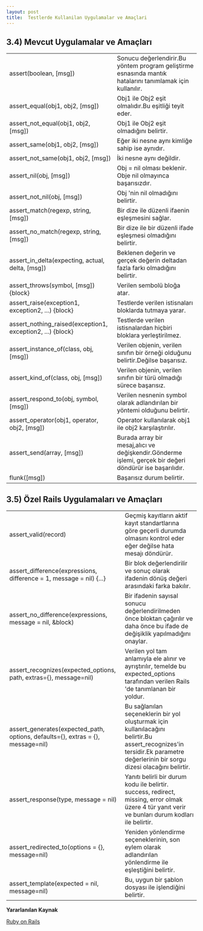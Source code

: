 ```yaml
---
layout: post
title:  Testlerde Kullanilan Uygulamalar ve Amaçlari
---
```

## 3.4) Mevcut Uygulamalar ve Amaçları

<table>
  <tr>
    <td>assert(boolean, [msg])</td>
    <td>Sonucu değerlendirir.Bu yöntem program geliştirme esnasında mantık hatalarını tanımlamak için kullanılır.</td>
  </tr>
  
  <tr>
    <td>assert_equal(obj1, obj2, [msg])</td>
    <td>Obj1 ile Obj2 eşit olmalıdır.Bu eşitliği teyit eder.</td>
  </tr>
  
  <tr>
    <td>assert_not_equal(obj1, obj2, [msg])</td>
    <td>Obj1 ile Obj2 eşit olmadığını belirtir.</td>
  </tr>
  
  <tr>
    <td>assert_same(obj1, obj2, [msg])</td>
    <td>Eğer iki nesne aynı kimliğe sahip ise aynıdır.</td>
  </tr>
  
  <tr>
    <td>assert_not_same(obj1, obj2, [msg])</td>
    <td>İki nesne aynı değildir.</td>
  </tr>
  
  <tr>
    <td>assert_nil(obj, [msg])</td>
    <td>Obj = nil olması beklenir. Obje nil olmayınca başarısızdır.</td>
  </tr>
  
  <tr>
    <td>assert_not_nil(obj, [msg])</td>
    <td>Obj 'nin nil olmadığını belirtir.</td>
  </tr>
  
  <tr>
    <td>assert_match(regexp, string, [msg])</td>
    <td>Bir dize ile düzenli ifaenin eşleşmesini sağlar.</td>
  </tr>
  
  <tr>
    <td>assert_no_match(regexp, string, [msg])</td>
    <td>Bir dize ile bir düzenli ifade eşleşmesi olmadığını belirtir.</td>
  </tr>
  
  <tr>
    <td>assert_in_delta(expecting, actual, delta, [msg])</td>
    <td>Beklenen değerin ve gerçek değerin deltadan fazla farkı olmadığını belirtir.</td>
  </tr>
  
  <tr>
    <td>assert_throws(symbol, [msg]) {block}</td>
    <td>Verilen sembolü bloğa atar.</td>
  </tr>
  
  <tr>
    <td>assert_raise(exception1, exception2, ...) {block}</td>
    <td>Testlerde verilen istisnaları bloklarda tutmaya yarar.</td>
  </tr>
  
  <tr>
    <td>assert_nothing_raised(exception1, exception2, ...) {block}</td>
    <td>Testlerde verilen istisnalardan hiçbiri bloklara yerleştirilmez.</td>
  </tr>
  
  <tr>
    <td>assert_instance_of(class, obj, [msg])</td>
    <td>Verilen objenin, verilen sınıfın bir örneği olduğunu belirtir.Değilse başarısız.</td>
  </tr>
  
  <tr>
    <td>assert_kind_of(class, obj, [msg])</td>
    <td>Verilen objenin, verilen sınıfın bir türü olmadığı sürece başarısız.</td>
  </tr>
  
  <tr>
    <td>assert_respond_to(obj, symbol, [msg])</td>
    <td>Verilen nesnenin symbol olarak adlandırılan bir yöntemi olduğunu belirtir.</td>
  </tr>
  
  <tr>
    <td>assert_operator(obj1, operator, obj2, [msg])</td>
    <td>Operator kullanılarak obj1 ile obj2 karşılaştırılır.</td>
  </tr>
  
  <tr>
    <td>assert_send(array, [msg])</td>
    <td>Burada array bir mesaj,alıcı ve değişkendir.Gönderme işlemi, gerçek bir değeri döndürür ise başarılıdır.</td>
  </tr>
  
  <tr>
    <td>flunk([msg])</td>
    <td>Başarısız durum belirtir.</td>
  </tr>

</table>


## 3.5) Özel Rails Uygulamaları ve Amaçları

<table>
  <tr>
    <td>assert_valid(record)</td>
    <td>Geçmiş kayıtların aktif kayıt standartlarına göre geçerli durumda olmasını kontrol eder eğer değilse hata mesajı döndürür.</td>
  </tr>
  
  <tr>
    <td>assert_difference(expressions, difference = 1, message = nil) {...}</td>
    <td>Bir blok değerlendirilir ve sonuç olarak ifadenin dönüş değeri arasındaki farka bakılır.</td>
  </tr>
  
  <tr>
    <td>assert_no_difference(expressions, message = nil, &block)</td>
    <td>Bir ifadenin sayısal sonucu değerlendirilmeden önce bloktan çağırılır ve daha önce bu ifade de değişiklik yapılmadığını onaylar.</td>
  </tr>

  <tr>
    <td>assert_recognizes(expected_options, path, extras={}, message=nil)</td>
    <td>Verilen yol tam anlamıyla ele alınır ve ayrıştırılır, temelde bu expected_options tarafından verilen Rails 'de tanımlanan bir yoldur.</td>
  </tr>

  <tr>
    <td>assert_generates(expected_path, options, defaults={}, extras = {}, message=nil)</td>
    <td>Bu sağlanılan seçeneklerin bir yol oluşturmak için kullanılacağını belirtir.Bu assert_recognizes'in tersidir.Ek parametre değerlerinin bir sorgu dizesi olacağını belirtir.</td>
  </tr>

  <tr>
    <td>assert_response(type, message = nil)</td>
    <td>Yanıtı belirli bir durum kodu ile belirtir. success, redirect, missing, error olmak üzere 4 tür yanıt verir ve bunları durum kodları ile belirtir.</td>
  </tr>

  <tr>
    <td>assert_redirected_to(options = {}, message=nil)</td>
    <td>Yeniden yönlendirme seçeneklerinin, son eylem olarak adlandırılan yönlendirme ile eşleştiğini belirtir.</td>
  </tr>
 
  <tr>
    <td>assert_template(expected = nil, message=nil)</td>
    <td>Bu, uygun bir şablon dosyası ile işlendiğini belirtir.</td>
  </tr>
</table>

**Yararlanılan Kaynak**

[Ruby on Rails](http://guides.rubyonrails.org/)
